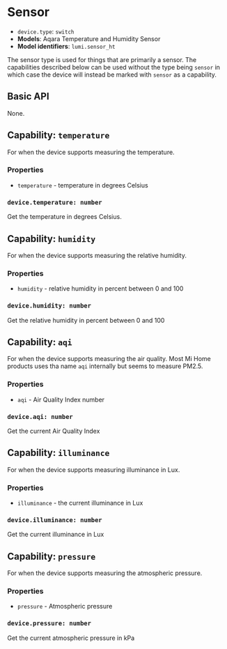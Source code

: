 # Sensor

- `device.type`: `switch`
- **Models**: Aqara Temperature and Humidity Sensor
- **Model identifiers**: `lumi.sensor_ht`

The sensor type is used for things that are primarily a sensor. The capabilities
described below can be used without the type being `sensor` in which case the
device will instead be marked with `sensor` as a capability.

## Basic API

None.

## Capability: `temperature`

For when the device supports measuring the temperature.

### Properties

- `temperature` - temperature in degrees Celsius

### `device.temperature: number`

Get the temperature in degrees Celsius.

## Capability: `humidity`

For when the device supports measuring the relative humidity.

### Properties

- `humidity` - relative humidity in percent between 0 and 100

### `device.humidity: number`

Get the relative humidity in percent between 0 and 100

## Capability: `aqi`

For when the device supports measuring the air quality. Most Mi Home
products uses tha name `aqi` internally but seems to measure PM2.5.

### Properties

- `aqi` - Air Quality Index number

### `device.aqi: number`

Get the current Air Quality Index

## Capability: `illuminance`

For when the device supports measuring illuminance in Lux.

### Properties

- `illuminance` - the current illuminance in Lux

### `device.illuminance: number`

Get the current illuminance in Lux

## Capability: `pressure`

For when the device supports measuring the atmospheric pressure.

### Properties

- `pressure` - Atmospheric pressure

### `device.pressure: number`

Get the current atmospheric pressure in kPa
